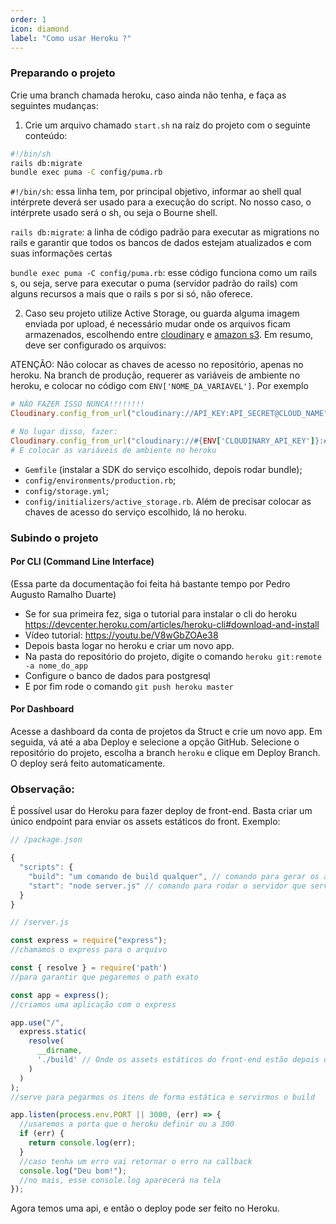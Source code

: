 ```yaml
---
order: 1
icon: diamond
label: "Como usar Heroku ?"
---
```


<!-- Artur Padovesi  -->

### Preparando o projeto

Crie uma branch chamada heroku, caso ainda não tenha, e faça as seguintes mudanças:

1. Crie um arquivo chamado `start.sh` na raíz do projeto com o seguinte conteúdo:

```sh
#!/bin/sh
rails db:migrate
bundle exec puma -C config/puma.rb
```

`#!/bin/sh`: essa linha tem, por principal objetivo, informar ao shell qual intérprete deverá ser usado para a execução do script. No nosso caso, o intérprete usado será o sh, ou seja o Bourne shell.

`rails db:migrate`: a linha de código padrão para executar as migrations no rails e garantir que todos os bancos de dados estejam atualizados e com suas informações certas


`bundle exec puma -C config/puma.rb`: esse código funciona como um rails s, ou seja, serve para executar o puma (servidor padrão do rails) com alguns recursos a mais que o rails s por si só, não oferece.


2. Caso seu projeto utilize Active Storage, ou guarda alguma imagem enviada por upload, é necessário mudar onde os arquivos ficam armazenados, escolhendo entre [cloudinary](https://cloudinary.com/documentation/ruby_rails_quickstart) e [amazon s3](https://devcenter.heroku.com/articles/active-storage-on-heroku). Em resumo, deve ser configurado os arquivos:

ATENÇÃO: Não colocar as chaves de acesso no repositório, apenas no heroku. Na branch de produção, requerer as variáveis de ambiente no heroku, e colocar no código com `ENV['NOME_DA_VARIAVEL']`. Por exemplo
```ruby
# NÃO FAZER ISSO NUNCA!!!!!!!! 
Cloudinary.config_from_url("cloudinary://API_KEY:API_SECRET@CLOUD_NAME")

# No lugar disso, fazer:
Cloudinary.config_from_url("cloudinary://#{ENV['CLOUDINARY_API_KEY']}:#{ENV['CLOUDINARY_API_SECRET']}@#{ENV['CLOUDINARY_CLOUD_NAME']}")
# E colocar as variáveis de ambiente no heroku
```

- `Gemfile` (instalar a SDK do serviço escolhido, depois rodar bundle);
- `config/environments/production.rb`;
- `config/storage.yml`;
- `config/initializers/active_storage.rb`.
Além de precisar colocar as chaves de acesso do serviço escolhido, lá no heroku.


### Subindo o projeto

#### Por CLI (Command Line Interface)
(Essa parte da documentação foi feita há bastante tempo por Pedro Augusto Ramalho Duarte)
- Se for sua primeira fez, siga o tutorial para instalar o cli do heroku https://devcenter.heroku.com/articles/heroku-cli#download-and-install
- Vídeo tutorial: https://youtu.be/V8wGbZOAe38
- Depois basta logar no heroku e criar um novo app.
- Na pasta do repositório do projeto, digite o comando ```heroku git:remote -a nome_do_app```
- Configure o banco de dados para postgresql
- E por fim rode o comando ```git push heroku master```

#### Por Dashboard

Acesse a dashboard da conta de projetos da Struct e crie um novo app. Em seguida, vá até a aba Deploy e selecione a opção GitHub. Selecione o repositório do projeto, escolha a branch `heroku` e clique em Deploy Branch. O deploy será feito automaticamente.

### Observação:

É possível usar do Heroku para fazer deploy de front-end. Basta criar um único endpoint para enviar os assets estáticos do front. Exemplo:


```js
// /package.json

{
  "scripts": {
    "build": "um comando de build qualquer", // comando para gerar os assets estáticos
    "start": "node server.js" // comando para rodar o servidor que servirá os assets
  }
}


```

```js
// /server.js

const express = require("express");
//chamamos o express para o arquivo

const { resolve } = require('path')
//para garantir que pegaremos o path exato

const app = express();
//criamos uma aplicação com o express

app.use("/", 
  express.static(
    resolve(
      __dirname,
      './build' // Onde os assets estáticos do front-end estão depois de rodar yarn build
    )
  )
);
//serve para pegarmos os itens de forma estática e servirmos o build

app.listen(process.env.PORT || 3000, (err) => {
  //usaremos a porta que o heroku definir ou a 300
  if (err) {
    return console.log(err);
  }
  //caso tenha um erro vai retornar o erro na callback
  console.log("Deu bom!");
  //no mais, esse console.log aparecerá na tela
});
```

Agora temos uma api, e então o deploy pode ser feito no Heroku.
